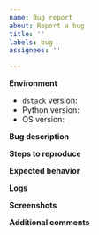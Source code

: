 ```yaml
---
name: Bug report
about: Report a bug
title: ''
labels: bug
assignees: ''

---
```


**Environment**

- `dstack` version: <!-- e.g. 0.1 -->
- Python version: <!-- e.g. 3.11 -->
- OS version: <!-- e.g. MacOS 13.1 -->

**Bug description**
<!-- A clear and concise description of the bug. -->

**Steps to reproduce**
<!-- Describe how to reproduce the issue. Provide a link to the source code if necessary. -->

**Expected behavior**
<!-- Explain what you would expect to happen (if not obvious). -->

**Logs**
<!-- Attach all `dstack` logs that correspond to the bug.
If the run is local, attach the entire contents of `~/.dstack/tmp/runner/configs/<runner-id>/logs/<runner-id>`.
If the run is remote, attach the logs from the corresponding cloud. For example, if it's AWS, the logs can be found in the `/dstack/runners/<bucket>` CloudWatch group and the `<runner-id>` CloudWatch stream (within the configured AWS region). -->

**Screenshots**
<!-- Attach screenshots (if any). -->

**Additional comments**
<!-- Add any other context about the problem or how it may be resolved.  -->
